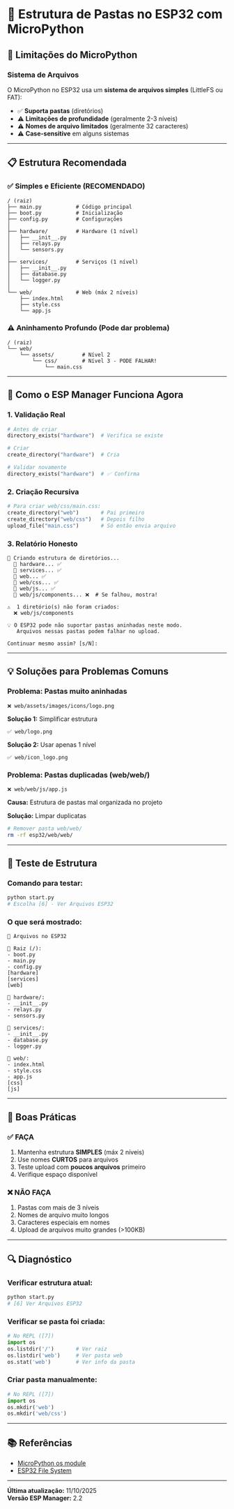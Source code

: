 # 📂 Estrutura de Pastas no ESP32 com MicroPython

## 🎯 Limitações do MicroPython

### Sistema de Arquivos
O MicroPython no ESP32 usa um **sistema de arquivos simples** (LittleFS ou FAT):
- ✅ **Suporta pastas** (diretórios)
- ⚠️ **Limitações de profundidade** (geralmente 2-3 níveis)
- ⚠️ **Nomes de arquivo limitados** (geralmente 32 caracteres)
- ⚠️ **Case-sensitive** em alguns sistemas

---

## 📋 Estrutura Recomendada

### ✅ Simples e Eficiente (RECOMENDADO)
```
/ (raiz)
├── main.py           # Código principal
├── boot.py           # Inicialização
├── config.py         # Configurações
│
├── hardware/         # Hardware (1 nível)
│   ├── __init__.py
│   ├── relays.py
│   └── sensors.py
│
├── services/         # Serviços (1 nível)
│   ├── __init__.py
│   ├── database.py
│   └── logger.py
│
└── web/              # Web (máx 2 níveis)
    ├── index.html
    ├── style.css
    └── app.js
```

### ⚠️ Aninhamento Profundo (Pode dar problema)
```
/ (raiz)
└── web/
    └── assets/         # Nível 2
        └── css/        # Nível 3 - PODE FALHAR!
            └── main.css
```

---

## 🔧 Como o ESP Manager Funciona Agora

### 1. **Validação Real**
```python
# Antes de criar
directory_exists("hardware")  # Verifica se existe

# Criar
create_directory("hardware")  # Cria

# Validar novamente
directory_exists("hardware")  # ✅ Confirma
```

### 2. **Criação Recursiva**
```python
# Para criar web/css/main.css:
create_directory("web")       # Pai primeiro
create_directory("web/css")   # Depois filho
upload_file("main.css")       # Só então envia arquivo
```

### 3. **Relatório Honesto**
```
📂 Criando estrutura de diretórios...
  📁 hardware... ✅
  📁 services... ✅
  📁 web... ✅
  📁 web/css... ✅
  📁 web/js... ✅
  📁 web/js/components... ❌  # Se falhou, mostra!

⚠️  1 diretório(s) não foram criados:
  ❌ web/js/components

💡 O ESP32 pode não suportar pastas aninhadas neste modo.
   Arquivos nessas pastas podem falhar no upload.

Continuar mesmo assim? [s/N]:
```

---

## 💡 Soluções para Problemas Comuns

### Problema: Pastas muito aninhadas
```
❌ web/assets/images/icons/logo.png
```

**Solução 1:** Simplificar estrutura
```
✅ web/logo.png
```

**Solução 2:** Usar apenas 1 nível
```
✅ web/icon_logo.png
```

### Problema: Pastas duplicadas (web/web/)
```
❌ web/web/js/app.js
```

**Causa:** Estrutura de pastas mal organizada no projeto

**Solução:** Limpar duplicatas
```bash
# Remover pasta web/web/
rm -rf esp32/web/web/
```

---

## 🧪 Teste de Estrutura

### Comando para testar:
```bash
python start.py
# Escolha [6] - Ver Arquivos ESP32
```

### O que será mostrado:
```
📜 Arquivos no ESP32

📂 Raiz (/):
- boot.py
- main.py
- config.py
[hardware]
[services]
[web]

📂 hardware/:
- __init__.py
- relays.py
- sensors.py

📂 services/:
- __init__.py
- database.py
- logger.py

📂 web/:
- index.html
- style.css
- app.js
[css]
[js]
```

---

## 📝 Boas Práticas

### ✅ FAÇA
1. Mantenha estrutura **SIMPLES** (máx 2 níveis)
2. Use nomes **CURTOS** para arquivos
3. Teste upload com **poucos arquivos** primeiro
4. Verifique espaço disponível

### ❌ NÃO FAÇA
1. Pastas com mais de 3 níveis
2. Nomes de arquivo muito longos
3. Caracteres especiais em nomes
4. Upload de arquivos muito grandes (>100KB)

---

## 🔍 Diagnóstico

### Verificar estrutura atual:
```bash
python start.py
# [6] Ver Arquivos ESP32
```

### Verificar se pasta foi criada:
```python
# No REPL ([7])
import os
os.listdir('/')       # Ver raiz
os.listdir('web')     # Ver pasta web
os.stat('web')        # Ver info da pasta
```

### Criar pasta manualmente:
```python
# No REPL ([7])
import os
os.mkdir('web')
os.mkdir('web/css')
```

---

## 📚 Referências

- [MicroPython os module](https://docs.micropython.org/en/latest/library/os.html)
- [ESP32 File System](https://docs.micropython.org/en/latest/esp32/tutorial/filesystem.html)

---

**Última atualização:** 11/10/2025  
**Versão ESP Manager:** 2.2

